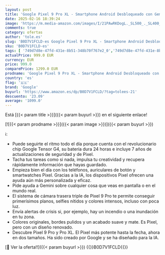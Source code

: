```yaml
---
layout: post
title: 'Google Pixel 9 Pro XL - Smartphone Android Desbloqueado con Gemini  Sistema de cámara Trasera Triple  batería con una autonomía de 24 Horas y Pantalla Super Actua de 6 8" - Obsidiana  256GB'
date: 2025-02-16 18:39:24
image: 'https://m.media-amazon.com/images/I/21PAwRKDogL._SL500_._SL400_.jpg'
comments: true
category: ofertas
author: 'tole.es'
slug: 'B0D7V1FCLD-es Google Pixel 9 Pro XL - Smartphone Android Desbloqueado...'
sku: 'B0D7V1FCLD-es'
tags: [ '749d7d8e-47fd-431e-8b51-348b70f767e2_0','749d7d8e-47fd-431e-8b51-348b70f767e2_701','749d7d8e-47fd-431e-8b51-348b70f767e2_9001','Arborist Merchandising Root','Comunicación móvil y accesorios','Electrónica','Móviles','Móviles y smartphones libres','Self Service','Special Features Stores','Wireless category page - Android smartphones','Wireless category page - Smartphones','android','google','🇪🇸', ]
actualPrice: 999.0 EUR
currency: EUR
price: 999.0
comparePrice: 1299.0 EUR
prodname: 'Google Pixel 9 Pro XL - Smartphone Android Desbloqueado con Gemini  Sistema de cámara Trasera Triple  batería con una autonomía de 24 Horas y Pantalla Super Actua de 6 8" - Obsidiana  256GB'
country: 'es'
flag: '🇪🇸'
brand: 'Google'
buyurl: 'https://www.amazon.es/dp/B0D7V1FCLD/?tag=tolees-21'
descuento: '23.09'
average: '1099.0'
---
```


Está [{{< param title >}}]({{< param buyurl >}}) en el siguiente enlace!

[![{{< param prodname >}}]({{< param image >}})]({{< param buyurl >}})

ℹ️:

- Puede seguirte el ritmo todo el día porque cuenta con el revolucionario chip Google Tensor G4, su batería dura 24 horas e incluye 7 años de actualizaciones de seguridad y de Pixel.
- Tacha tus tareas como si nada, impulsa tu creatividad y recupera rápidamente información que hayas guardado.
- Empieza bien el día con los teléfonos, auriculares de botón y smartwatches Pixel. Gracias a la IA, los dispositivos Pixel ofrecen una ayuda aún más personalizada y eficaz.
- Pide ayuda a Gemini sobre cualquier cosa que veas en pantalla o en el mundo real.
- El sistema de cámara trasera triple de Pixel 9 Pro te permite conseguir primerísimos planos, selfies nítidos y colores intensos, incluso con poca luz.
- Envía alertas de crisis si, por ejemplo, hay un incendio o una inundación en tu zona.
- Colores originales, bordes pulidos y un acabado suave y mate. Es Pixel, pero con un diseño renovado.
- Descubre Pixel 9 Pro y Pro XL. El Pixel más potente hasta la fecha, ahora en dos tamaños. Ha sido creado por Google y se ha diseñado para la IA.

[🛒 Ver la oferta!!]({{< param buyurl >}})
{{<world>}}B0D7V1FCLD{{</world>}}
